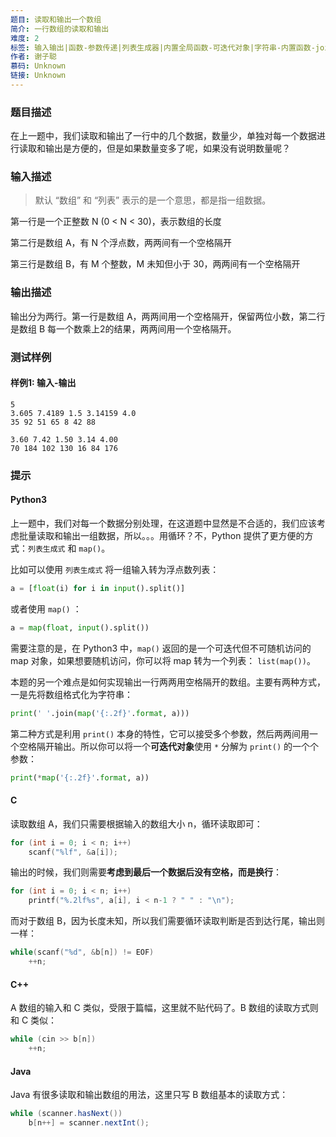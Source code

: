 ```yaml
---
题目: 读取和输出一个数组
简介: 一行数组的读取和输出
难度: 2
标签: 输入输出|函数-参数传递|列表生成器|内置全局函数-可迭代对象|字符串-内置函数-join()
作者: 谢子聪
慕码: Unknown
链接: Unknown
---
```


### 题目描述

在上一题中，我们读取和输出了一行中的几个数据，数量少，单独对每一个数据进行读取和输出是方便的，但是如果数量变多了呢，如果没有说明数量呢？

### 输入描述

> 默认 “数组” 和 “列表” 表示的是一个意思，都是指一组数据。

第一行是一个正整数 N (0 < N < 30)，表示数组的长度

第二行是数组 A，有 N 个浮点数，两两间有一个空格隔开

第三行是数组 B，有 M 个整数，M 未知但小于 30，两两间有一个空格隔开

### 输出描述

输出分为两行。第一行是数组 A，两两间用一个空格隔开，保留两位小数，第二行是数组 B 每一个数乘上2的结果，两两间用一个空格隔开。

### 测试样例

#### 样例1: 输入-输出

```
5
3.605 7.4189 1.5 3.14159 4.0
35 92 51 65 8 42 88
```

```
3.60 7.42 1.50 3.14 4.00
70 184 102 130 16 84 176
```

### 提示

#### Python3

上一题中，我们对每一个数据分别处理，在这道题中显然是不合适的，我们应该考虑批量读取和输出一组数据，所以。。。用循环？不，Python 提供了更方便的方式：`列表生成式` 和 `map()`。

比如可以使用 `列表生成式` 将一组输入转为浮点数列表：

```python
a = [float(i) for i in input().split()]
```

或者使用 `map()` ：

```python
a = map(float, input().split())
```

需要注意的是，在 Python3 中，`map()` 返回的是一个可迭代但不可随机访问的 map 对象，如果想要随机访问，你可以将 map 转为一个列表： `list(map())`。

本题的另一个难点是如何实现输出一行两两用空格隔开的数组。主要有两种方式，一是先将数组格式化为字符串：

```python
print(' '.join(map('{:.2f}'.format, a)))
```

第二种方式是利用 `print()` 本身的特性，它可以接受多个参数，然后两两间用一个空格隔开输出。所以你可以将一个**可迭代对象**使用 `*` 分解为 `print()` 的一个个参数：

```python
print(*map('{:.2f}'.format, a))
```

#### C

读取数组 A，我们只需要根据输入的数组大小 n，循环读取即可：

```c
for (int i = 0; i < n; i++)
    scanf("%lf", &a[i]);
```

输出的时候，我们则需要**考虑到最后一个数据后没有空格，而是换行**：

```c
for (int i = 0; i < n; i++)
    printf("%.2lf%s", a[i], i < n-1 ? " " : "\n");
```

而对于数组 B，因为长度未知，所以我们需要循环读取判断是否到达行尾，输出则一样：

```c++
while(scanf("%d", &b[n]) != EOF)
    ++n;
```

#### C++

A 数组的输入和 C 类似，受限于篇幅，这里就不贴代码了。B 数组的读取方式则和 C 类似：

```c++
while (cin >> b[n])
    ++n;
```

#### Java

Java 有很多读取和输出数组的用法，这里只写 B 数组基本的读取方式：

```java
while (scanner.hasNext())
    b[n++] = scanner.nextInt();
```
